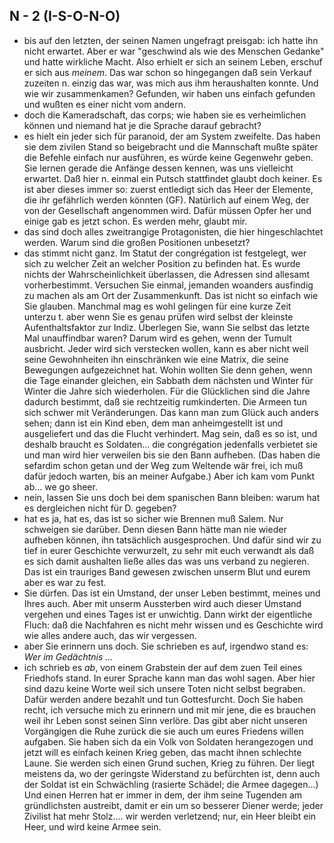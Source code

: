 ## N - 2 (I-S-O-N-O)
- bis auf den letzten, der seinen Namen ungefragt preisgab: ich hatte ihn nicht erwartet. Aber er war &quot;geschwind als wie des Menschen Gedanke&quot; und hatte wirkliche Macht. Also erhielt er sich an seinem Leben, erschuf er sich aus *meinem*. Das war schon so hingegangen daß sein Verkauf zuzeiten n. einzig das war, was mich aus ihm heraushalten konnte. Und wie wir zusammenkamen? Gefunden, wir haben uns einfach gefunden und wußten es einer nicht vom andern.   
- doch die Kameradschaft, das corps; wie haben sie es verheimlichen können und niemand hat je die Sprache darauf gebracht?   
- es hielt ein jeder sich für paranoid, der am System zweifelte. Das haben sie dem zivilen Stand so beigebracht und die Mannschaft mußte später die Befehle einfach nur ausführen, es würde keine Gegenwehr geben. Sie lernen gerade die Anfänge dessen kennen, was uns vielleicht erwartet. Daß hier n. einmal ein Putsch stattfindet glaubt doch keiner. Es ist aber dieses immer so: zuerst entledigt sich das Heer der Elemente, die ihr gefährlich werden könnten (GF). Natürlich auf einem Weg, der von der Gesellschaft angenommen wird. Dafür müssen Opfer her und einige gab es jetzt schon. Es werden mehr, glaubt mir.   
- das sind doch alles zweitrangige Protagonisten, die hier hingeschlachtet werden. Warum sind die großen Positionen unbesetzt?   
- das stimmt nicht ganz. Im Statut der congrégation ist festgelegt, wer sich zu welcher Zeit an welcher Position zu befinden hat. Es wurde nichts der Wahrscheinlichkeit überlassen, die Adressen sind allesamt vorherbestimmt. Versuchen Sie einmal, jemanden woanders ausfindig zu machen als am Ort der Zusammenkunft. Das ist nicht so einfach wie Sie glauben. Manchmal mag es wohl gelingen für eine kurze Zeit unterzu t. aber wenn Sie es genau prüfen wird selbst der kleinste Aufenthaltsfaktor zur Indiz. Überlegen Sie, wann Sie selbst das letzte Mal unauffindbar waren? Darum wird es gehen, wenn der Tumult ausbricht. Jeder wird sich verstecken wollen, kann es aber nicht weil seine Gewohnheiten ihn einschränken wie eine Matrix, die seine Bewegungen aufgezeichnet hat. Wohin wollten Sie denn gehen, wenn die Tage einander gleichen, ein Sabbath dem nächsten und Winter für Winter die Jahre sich wiederholen. Für die Glücklichen sind die Jahre dadurch bestimmt, daß sie rechtzeitig rumkinderten. Die Armeen tun sich schwer mit Veränderungen. Das kann man zum Glück auch anders sehen; dann ist ein Kind eben, dem man anheimgestellt ist und ausgeliefert und das die Flucht verhindert. Mag sein, daß es so ist, und deshalb braucht es Soldaten... die congrégation jedenfalls verbietet sie und man wird hier verweilen bis sie den Bann aufheben. (Das haben die sefardim schon getan und der Weg zum Weltende wär frei, ich muß dafür jedoch warten, bis an meiner Aufgabe.) Aber ich kam vom Punkt ab... we go sheer.   
- nein, lassen Sie uns doch bei dem spanischen Bann bleiben: warum hat es dergleichen nicht für D. gegeben?   
- hat es ja, hat es, das ist so sicher wie Brennen muß Salem. Nur schweigen sie darüber. Denn diesen Bann hätte man nie wieder aufheben können, ihn tatsächlich ausgesprochen. Und dafür sind wir zu tief in eurer Geschichte verwurzelt, zu sehr mit euch verwandt als daß es sich damit aushalten ließe alles das was uns verband zu negieren. Das ist ein trauriges Band gewesen zwischen unserm Blut und eurem aber es war zu fest.   
- Sie dürfen. Das ist ein Umstand, der unser Leben bestimmt, meines und Ihres auch. Aber mit unserm Aussterben wird auch dieser Umstand vergehen und eines Tages ist er unwichtig. Dann wirkt der eigentliche Fluch: daß die Nachfahren es nicht mehr wissen und es Geschichte wird wie alles andere auch, das wir vergessen.   
- aber Sie erinnern uns doch. Sie schrieben es auf, irgendwo stand es: *Wer im Gedächtnis ...*   
- ich schrieb es *ab*, von einem Grabstein der auf dem zuen Teil eines Friedhofs stand. In eurer Sprache kann man das wohl sagen. Aber hier sind dazu keine Worte weil sich unsere Toten nicht selbst begraben. Dafür werden andere bezahlt und tun Gottesfurcht. Doch Sie haben recht, ich versuche mich zu erinnern und mit mir jene, die es brauchen weil ihr Leben sonst seinen Sinn verlöre. Das gibt aber nicht unseren Vorgängigen die Ruhe zurück die sie auch um eures Friedens willen aufgaben. Sie haben sich da ein Volk von Soldaten herangezogen und jetzt will es einfach keinen Krieg geben, das macht ihnen schlechte Laune. Sie werden sich einen Grund suchen, Krieg zu führen. Der liegt meistens da, wo der geringste Widerstand zu befürchten ist, denn auch der Soldat ist ein Schwächling (rasierte Schädel; die Armee dagegen...) Und einen Herren hat er immer in dem, der ihm seine Tugenden am gründlichsten austreibt, damit er ein um so besserer Diener werde; jeder Zivilist hat mehr Stolz.... wir werden verletzend; nur, ein Heer bleibt ein Heer, und wird keine Armee sein.    
